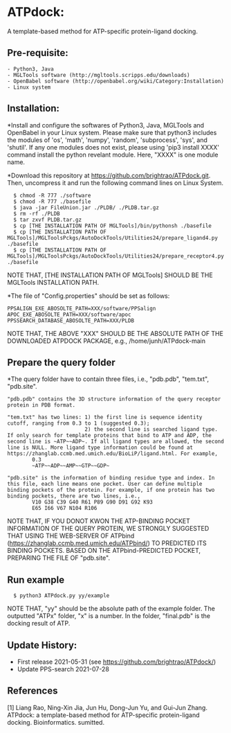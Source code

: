 # ATPdock: 
A template-based method for ATP-specific protein-ligand docking.

## Pre-requisite:
    - Python3, Java
    - MGLTools software (http://mgltools.scripps.edu/downloads)
    - OpenBabel software (http://openbabel.org/wiki/Category:Installation)
    - Linux system

## Installation:

*Install and configure the softwares of Python3, Java, MGLTools and OpenBabel in your Linux system. Please make sure that python3 includes the modules of 'os', 'math', 'numpy', 'random', 'subprocess', 'sys', and 'shutil'. If any one modules does not exist, please using 'pip3 install XXXX' command install the python revelant module. Here, "XXXX" is one module name.

*Download this repository at https://github.com/brightrao/ATPdock.git. Then, uncompress it and run the following command lines on Linux System.


~~~
  $ chmod -R 777 ./software
  $ chmod -R 777 ./basefile
  $ java -jar FileUnion.jar ./PLDB/ ./PLDB.tar.gz
  $ rm -rf ./PLDB
  $ tar zxvf PLDB.tar.gz
  $ cp [THE INSTALLATION PATH OF MGLTools]/bin/pythonsh ./basefile
  $ cp [THE INSTALLATION PATH OF MGLTools]/MGLToolsPckgs/AutoDockTools/Utilities24/prepare_ligand4.py ./basefile
  $ cp [THE INSTALLATION PATH OF MGLTools]/MGLToolsPckgs/AutoDockTools/Utilities24/prepare_receptor4.py ./basefile
~~~

NOTE THAT, [THE INSTALLATION PATH OF MGLTools] SHOULD BE THE MGLTools INSTALLATION PATH.

*The file of "Config.properties" should be set as follows:
~~~
PPSALIGN_EXE_ABOSOLTE_PATH=XXX/software/PPSalign
APOC_EXE_ABOSOLTE_PATH=XXX/software/apoc
PPSSEARCH_DATABASE_ABOSOLTE_PATH=XXX/PLDB
~~~

NOTE THAT, THE ABOVE "XXX" SHOULD BE THE ABSOLUTE PATH OF THE DOWNLOADED ATPDOCK PACKAGE, e.g., /home/junh/ATPdock-main


## Prepare the query folder

*The query folder have to contain three files, i.e., "pdb.pdb", "tem.txt", "pdb.site".
~~~
"pdb.pdb" contains the 3D structure information of the query receptor protein in PDB format.

"tem.txt" has two lines: 1) the first line is sequence identity cutoff, ranging from 0.3 to 1 (suggested 0.3); 
                         2) the second line is searched ligand type. If only search for template proteins that bind to ATP and ADP, the second line is ~ATP~~ADP~. If all ligand types are allowed, the second line is NULL. More ligand type information could be found at https://zhanglab.ccmb.med.umich.edu/BioLiP/ligand.html. For example,
        0.3
        ~ATP~~ADP~~AMP~~GTP~~GDP~

"pdb.site" is the information of binding residue type and index. In this file, each line means one pocket. User can define multiple binding pockets of the protein. For example, if one protein has two binding pockets, there are two lines, i.e.,
        V10 G38 C39 G40 R61 P89 G90 D91 G92 K93
        E65 I66 V67 N104 R106
~~~

NOTE THAT, IF YOU DONOT KWON THE ATP-BINDING POCKET INFORMATION OF THE QUERY PROTEIN, WE STRONGLY SUGGESTED THAT USING THE WEB-SERVER OF ATPbind (https://zhanglab.ccmb.med.umich.edu/ATPbind/) TO PREDICTED ITS BINDING POCKETS. BASED ON THE ATPbind-PREDICTED POCKET, PREPARING THE FILE OF "pdb.site".


## Run example
~~~
  $ python3 ATPdock.py yy/example
~~~
NOTE THAT, "yy" should be the absolute path of the example folder.
The outputted "ATPx" folder, "x" is a number. In the folder, "final.pdb" is the docking result of ATP.

## Update History:

- First release     2021-05-31 (see https://github.com/brightrao/ATPdock/)
- Update PPS-search 2021-07-28

## References

[1] Liang Rao, Ning-Xin Jia, Jun Hu, Dong-Jun Yu, and Gui-Jun Zhang. ATPdock: a template-based method for ATP-specific protein-ligand docking. Bioinformatics. sumitted.
